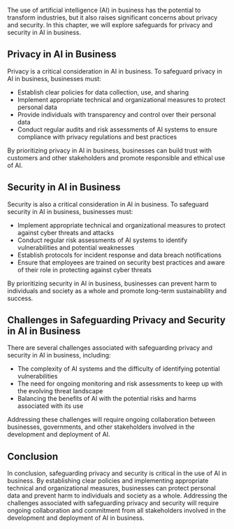 

The use of artificial intelligence (AI) in business has the potential to transform industries, but it also raises significant concerns about privacy and security. In this chapter, we will explore safeguards for privacy and security in AI in business.

Privacy in AI in Business
-------------------------

Privacy is a critical consideration in AI in business. To safeguard privacy in AI in business, businesses must:

* Establish clear policies for data collection, use, and sharing
* Implement appropriate technical and organizational measures to protect personal data
* Provide individuals with transparency and control over their personal data
* Conduct regular audits and risk assessments of AI systems to ensure compliance with privacy regulations and best practices

By prioritizing privacy in AI in business, businesses can build trust with customers and other stakeholders and promote responsible and ethical use of AI.

Security in AI in Business
--------------------------

Security is also a critical consideration in AI in business. To safeguard security in AI in business, businesses must:

* Implement appropriate technical and organizational measures to protect against cyber threats and attacks
* Conduct regular risk assessments of AI systems to identify vulnerabilities and potential weaknesses
* Establish protocols for incident response and data breach notifications
* Ensure that employees are trained on security best practices and aware of their role in protecting against cyber threats

By prioritizing security in AI in business, businesses can prevent harm to individuals and society as a whole and promote long-term sustainability and success.

Challenges in Safeguarding Privacy and Security in AI in Business
-----------------------------------------------------------------

There are several challenges associated with safeguarding privacy and security in AI in business, including:

* The complexity of AI systems and the difficulty of identifying potential vulnerabilities
* The need for ongoing monitoring and risk assessments to keep up with the evolving threat landscape
* Balancing the benefits of AI with the potential risks and harms associated with its use

Addressing these challenges will require ongoing collaboration between businesses, governments, and other stakeholders involved in the development and deployment of AI.

Conclusion
----------

In conclusion, safeguarding privacy and security is critical in the use of AI in business. By establishing clear policies and implementing appropriate technical and organizational measures, businesses can protect personal data and prevent harm to individuals and society as a whole. Addressing the challenges associated with safeguarding privacy and security will require ongoing collaboration and commitment from all stakeholders involved in the development and deployment of AI in business.


